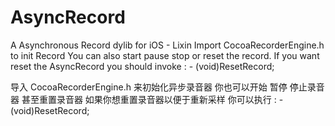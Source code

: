 # AsyncRecord
A Asynchronous Record dylib for iOS - Lixin
Import CocoaRecorderEngine.h to init Record 
You can also start pause stop or reset the record.
If you want reset the AsyncRecord you should invoke : - (void)ResetRecord;

导入 CocoaRecorderEngine.h 来初始化异步录音器
你也可以开始 暂停 停止录音器 甚至重置录音器
如果你想重置录音器以便于重新采样 你可以执行 : - (void)ResetRecord;
